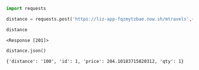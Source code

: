

```python
import requests
```


```python
distance = requests.post('https://liz-app-fqzmytzbae.now.sh/mtravels',{"distance":100})
```


```python
distance
```




    <Response [201]>




```python
distance.json()
```




    {'distance': '100', 'id': 1, 'price': 204.10183715820312, 'qty': 1}


